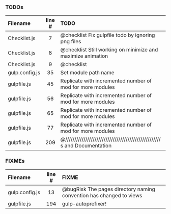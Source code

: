 ### TODOs
| Filename | line # | TODO
|:------|:------:|:------
| Checklist.js | 7 | @checklist Fix gulpfile todo by ignoring png files
| Checklist.js | 8 | @checklist Still working on minimize and maximize animation
| Checklist.js | 9 | @checklist 
| gulp.config.js | 35 | Set module path name
| gulpfile.js | 45 | Replicate with incremented number of mod for more modules
| gulpfile.js | 56 | Replicate with incremented number of mod for more modules
| gulpfile.js | 65 | Replicate with incremented number of mod for more modules
| gulpfile.js | 77 | Replicate with incremented number of mod for more modules
| gulpfile.js | 209 | @//////////////////////////////////////////////////// s and Documentation

### FIXMEs
| Filename | line # | FIXME
|:------|:------:|:------
| gulp.config.js | 13 | @bugRisk The pages directory naming convention has changed to views
| gulpfile.js | 194 | gulp-autoprefixer!